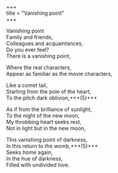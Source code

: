 +++  
title = "Vanishing point"  
+++  

Vanishing point  
Family and friends,  
Colleagues and acquaintances,  
Do you ever feel?  
There is a vanishing point,  

Where the real characters,  
Appear as familiar as the movie characters,  

Like a comet tail,  
Starting from the pole of the heart,  
To the pitch dark oblivion,+++(5)+++  

As if from the brilliance of sunlight,  
To the night of the new moon,  
My throbbing heart seeks rest,  
Not in light but in the new moon,  

This vanishing point of darkness,  
In this return to the womb,+++(5)+++  
Seeks home again,  
In the hue of darkness,  
Filled with undivided love.  